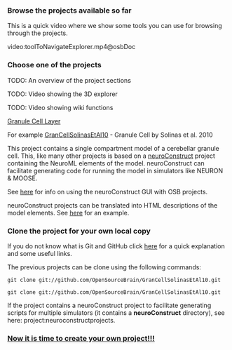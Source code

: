 ### Browse the projects available so far

This is a quick video where we show some tools you can use for browsing through the projects.

video:toolToNavigateExplorer.mp4@osbDoc

### Choose one of the projects

TODO: An overview of the project sections

TODO: Video showing the 3D explorer

TODO: Video showing wiki functions

[Granule Cell Layer](/projects/grancelllayer)


For example [GranCellSolinasEtAl10](/projects/grancellsolinasetal10) - Granule Cell by Solinas et al. 2010

This project contains a single compartment model of a cerebellar granule cell. This, like many other projects is based on a [neuroConstruct](http://www.neuroConstruct.org) project containing the NeuroML elements of the model. neuroConstruct can facilitate generating code for running the model in simulators like NEURON & MOOSE.

See [here](/doc#Using_Neuro_Construct_Based_Projects) for info on using the neuroConstruct GUI with OSB projects.

neuroConstruct projects can be translated into HTML descriptions of the model elements. See [here](/embedded/grancellsolinasetal10) for an example.

### Clone the project for your own local copy

If you do not know what is Git and GitHub click [here](/doc/Help/Some_Extra_Information) for a quick explanation and some useful links. 

The previous projects can be clone using the following commands: 

`git clone git://github.com/OpenSourceBrain/GranCellSolinasEtAl10.git`

`git clone git://github.com/OpenSourceBrain/GranCellSolinasEtAl10.git`

If the project contains a neuroConstruct project to facilitate generating scripts for multiple simulators (it contains a **neuroConstruct** directory), see here: project:neuroconstructprojects.

### [Now it is time to create your own project!!!](/doc#Creating_Your_Project)
